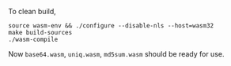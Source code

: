 

To clean build,

```
source wasm-env && ./configure --disable-nls --host=wasm32
make build-sources
./wasm-compile
```

Now `base64.wasm`, `uniq.wasm`, `md5sum.wasm` should be ready for use.